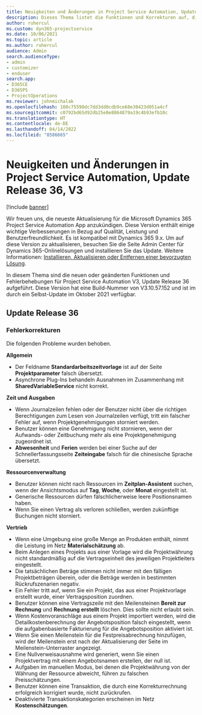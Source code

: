 ```yaml
---
title: Neuigkeiten und Änderungen in Project Service Automation, Update Release 36, V3
description: Dieses Thema listet die Funktionen und Korrekturen auf, die in Microsoft Dynamics 365 Project Service Automation Update-Version 36, V3 verfügbar sind.
author: ruhercul
ms.custom: dyn365-projectservice
ms.date: 10/06/2021
ms.topic: article
ms.author: ruhercul
audience: Admin
search.audienceType:
- admin
- customizer
- enduser
search.app:
- D365CE
- D365PS
- ProjectOperations
ms.reviewer: johnmichalak
ms.openlocfilehash: 108c75598dc7dd3dd0cdb9ce68e30423d051a4cf
ms.sourcegitcommit: c0792bd65d92db25e0e8864879a19c4b93efb10c
ms.translationtype: HT
ms.contentlocale: de-DE
ms.lasthandoff: 04/14/2022
ms.locfileid: "8586665"
---
```

# <a name="whats-new-or-changed-in-project-service-automation-update-release-36-v3"></a>Neuigkeiten und Änderungen in Project Service Automation, Update Release 36, V3

[!include [banner](../includes/psa-now-project-operations.md)]

Wir freuen uns, die neueste Aktualisierung für die Microsoft Dynamics 365 Project Service Automation App anzukündigen. Diese Version enthält einige wichtige Verbesserungen in Bezug auf Qualität, Leistung und Benutzerfreundlichkeit. Es ist kompatibel mit Dynamics 365 9.x. Um auf diese Version zu aktualisieren, besuchen Sie die Seite Admin Center für Dynamics 365-Onlinelösungen und installieren Sie das Update. Weitere Informationen: [Installieren, Aktualisieren oder Entfernen einer bevorzugten Lösung](/power-platform/admin/install-remove-preferred-solution).

In diesem Thema sind die neuen oder geänderten Funktionen und Fehlerbehebungen für Project Service Automation V3, Update Release 36 aufgeführt. Diese Version hat eine Build-Nummer von V3.10.57.152 und ist im durch ein Selbst-Update im Oktober 2021 verfügbar.

## <a name="update-release-36"></a>Update Release 36

### <a name="bug-fixes"></a>Fehlerkorrekturen

Die folgenden Probleme wurden behoben.

**Allgemein**
- Der Feldname **Standardarbeitszeitvorlage** ist auf der Seite **Projektparameter** falsch übersetzt.
- Asynchrone Plug-Ins behandeln Ausnahmen im Zusammenhang mit **SharedVariableService** nicht korrekt.

**Zeit und Ausgaben**
- Wenn Journalzeilen fehlen oder der Benutzer nicht über die richtigen Berechtigungen zum Lesen von Journalzeilen verfügt, tritt ein falscher Fehler auf, wenn Projektgenehmigungen storniert werden.
- Benutzer können eine Genehmigung nicht stornieren, wenn der Aufwands- oder Zeitbuchung mehr als eine Projektgenehmigung zugeordnet ist.
- **Abwesenheit** und **Ferien** werden bei einer Suche auf der Schnellerfassungsseite **Zeiteingabe** falsch für die chinesische Sprache übersetzt.

**Ressourcenverwaltung**
- Benutzer können nicht nach Ressourcen im **Zeitplan-Assistent** suchen, wenn der Ansichtsmodus auf **Tag**, **Woche**, oder **Monat** eingestellt ist.
- Generische Ressourcen dürfen fälschlicherweise leere Positionsnamen haben. 
- Wenn Sie einen Vertrag als verloren schließen, werden zukünftige Buchungen nicht storniert.

**Vertrieb**
- Wenn eine Umgebung eine große Menge an Produkten enthält, nimmt die Leistung im Netz **Materialschätzung** ab.
- Beim Anlegen eines Projekts aus einer Vorlage wird die Projektwährung nicht standardmäßig auf die Vertragseinheit des jeweiligen Projektleiters eingestellt.
- Die tatsächlichen Beträge stimmen nicht immer mit den fälligen Projektbeträgen überein, oder die Beträge werden in bestimmten Rückrufszenarien negativ.
- Ein Fehler tritt auf, wenn Sie ein Projekt, das aus einer Projektvorlage erstellt wurde, einer Vertragsposition zuordnen.
- Benutzer können eine Vertragszeile mit den Meilensteinen **Bereit zur Rechnung** und **Rechnung erstellt** löschen. Dies sollte nicht erlaubt sein.
- Wenn Kostenvoranschläge aus einem Projekt importiert werden, wird die Detailkostenberechnung der Angebotsposition falsch eingestellt, wenn die aufgabenbasierte Fakturierung für die Angebotsposition aktiviert ist.
- Wenn Sie einen Meilenstein für die Festpreisabrechnung hinzufügen, wird der Meilenstein erst nach der Aktualisierung der Seite im Meilenstein-Unterraster angezeigt.
- Eine Nullverweisausnahme wird generiert, wenn Sie einen Projektvertrag mit einem Angebotsnamen erstellen, der null ist.
- Aufgaben im manuellen Modus, bei denen die Projektwährung von der Währung der Ressource abweicht, führen zu falschen Preisschätzungen.
- Benutzer können eine Transaktion, die durch eine Korrekturrechnung erfolgreich korrigiert wurde, nicht zurückrufen.
- Deaktivierte Transaktionskategorien erscheinen im Netz **Kostenschätzungen**.



